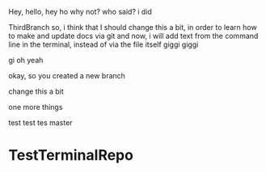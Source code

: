 Hey, hello, hey ho
why not?
who said?
i did

ThirdBranch
so, i think that I should change this a bit, in order to learn how to make and update docs via git
and now, i will add text from the command line in the terminal, instead of via the file itself
giggi giggi

gi oh yeah

okay, so you created a new branch

change this a bit

one more things

test test tes
master
# TestTerminalRepo
